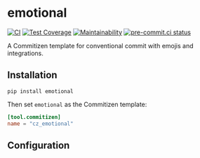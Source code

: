 # emotional

[![CI](https://github.com/noirbizarre/emotional/actions/workflows/ci.yml/badge.svg)](https://github.com/noirbizarre/emotional/actions/workflows/ci.yml)
[![Test Coverage](https://api.codeclimate.com/v1/badges/2e6bed0a58cd88af159f/test_coverage)](https://codeclimate.com/github/noirbizarre/emotional/test_coverage)
[![Maintainability](https://api.codeclimate.com/v1/badges/2e6bed0a58cd88af159f/maintainability)](https://codeclimate.com/github/noirbizarre/emotional/maintainability)
[![pre-commit.ci status](https://results.pre-commit.ci/badge/github/noirbizarre/emotional/main.svg)](https://results.pre-commit.ci/latest/github/noirbizarre/emotional/main)

A Commitizen template for conventional commit with emojis and integrations.

## Installation

```shell
pip install emotional
```

Then set `emotional` as the Commitizen template:

```toml
[tool.commitizen]
name = "cz_emotional"
```

## Configuration
